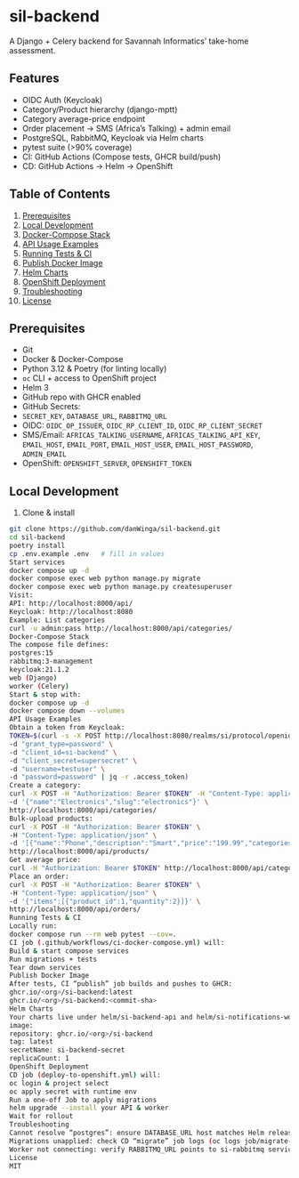 # sil-backend

A Django + Celery backend for Savannah Informatics’ take-home assessment.

Features
--------
- OIDC Auth (Keycloak)
- Category/Product hierarchy (django-mptt)
- Category average-price endpoint
- Order placement → SMS (Africa’s Talking) + admin email
- PostgreSQL, RabbitMQ, Keycloak via Helm charts
- pytest suite (>90% coverage)
- CI: GitHub Actions (Compose tests, GHCR build/push)
- CD: GitHub Actions → Helm → OpenShift

Table of Contents
-----------------
1. [Prerequisites](#prerequisites)  
2. [Local Development](#local-development)  
3. [Docker-Compose Stack](#docker-compose-stack)  
4. [API Usage Examples](#api-usage-examples)  
5. [Running Tests & CI](#running-tests-ci)  
6. [Publish Docker Image](#publish-docker-image)  
7. [Helm Charts](#helm-charts)  
8. [OpenShift Deployment](#openshift-deployment)  
9. [Troubleshooting](#troubleshooting)  
10. [License](#license)

Prerequisites
-------------
- Git  
- Docker & Docker-Compose  
- Python 3.12 & Poetry (for linting locally)  
- `oc` CLI + access to OpenShift project  
- Helm 3  
- GitHub repo with GHCR enabled  
- GitHub Secrets:
 - `SECRET_KEY`, `DATABASE_URL`, `RABBITMQ_URL`  
 - OIDC: `OIDC_OP_ISSUER`, `OIDC_RP_CLIENT_ID`, `OIDC_RP_CLIENT_SECRET`  
 - SMS/Email: `AFRICAS_TALKING_USERNAME`, `AFRICAS_TALKING_API_KEY`, `EMAIL_HOST`, `EMAIL_PORT`, `EMAIL_HOST_USER`, `EMAIL_HOST_PASSWORD`, `ADMIN_EMAIL`  
 - OpenShift: `OPENSHIFT_SERVER`, `OPENSHIFT_TOKEN`

Local Development
-----------------
1. Clone & install
  ```bash
  git clone https://github.com/danWinga/sil-backend.git
  cd sil-backend
  poetry install
  cp .env.example .env   # fill in values
Start services
docker compose up -d
docker compose exec web python manage.py migrate
docker compose exec web python manage.py createsuperuser
Visit:
API: http://localhost:8000/api/
Keycloak: http://localhost:8080
Example: List categories
curl -u admin:pass http://localhost:8000/api/categories/
Docker-Compose Stack
The compose file defines:
postgres:15
rabbitmq:3-management
keycloak:21.1.2
web (Django)
worker (Celery)
Start & stop with:
docker compose up -d
docker compose down --volumes
API Usage Examples
Obtain a token from Keycloak:
TOKEN=$(curl -s -X POST http://localhost:8080/realms/si/protocol/openid-connect/token \
 -d "grant_type=password" \
 -d "client_id=si-backend" \
 -d "client_secret=supersecret" \
 -d "username=testuser" \
 -d "password=password" | jq -r .access_token)
Create a category:
curl -X POST -H "Authorization: Bearer $TOKEN" -H "Content-Type: application/json" \
 -d '{"name":"Electronics","slug":"electronics"}' \
 http://localhost:8000/api/categories/
Bulk-upload products:
curl -X POST -H "Authorization: Bearer $TOKEN" \
 -H "Content-Type: application/json" \
 -d '[{"name":"Phone","description":"Smart","price":"199.99","categories":[1]}]' \
 http://localhost:8000/api/products/
Get average price:
curl -H "Authorization: Bearer $TOKEN" http://localhost:8000/api/categories/1/average_price/
Place an order:
curl -X POST -H "Authorization: Bearer $TOKEN" \
 -H "Content-Type: application/json" \
 -d '{"items":[{"product_id":1,"quantity":2}]}' \
 http://localhost:8000/api/orders/
Running Tests & CI
Locally run:
docker compose run --rm web pytest --cov=.
CI job (.github/workflows/ci-docker-compose.yml) will:
Build & start compose services
Run migrations + tests
Tear down services
Publish Docker Image
After tests, CI “publish” job builds and pushes to GHCR:
ghcr.io/<org>/si-backend:latest
ghcr.io/<org>/si-backend:<commit-sha>
Helm Charts
Your charts live under helm/si-backend-api and helm/si-notifications-worker. They accept:
image:
 repository: ghcr.io/<org>/si-backend
 tag: latest
secretName: si-backend-secret
replicaCount: 1
OpenShift Deployment
CD job (deploy-to-openshift.yml) will:
oc login & project select
oc apply secret with runtime env
Run a one-off Job to apply migrations
helm upgrade --install your API & worker
Wait for rollout
Troubleshooting
Cannot resolve “postgres”: ensure DATABASE_URL host matches Helm release service si-postgres-postgresql
Migrations unapplied: check CD “migrate” job logs (oc logs job/migrate-<run_id>)
Worker not connecting: verify RABBITMQ_URL points to si-rabbitmq service
License
MIT

